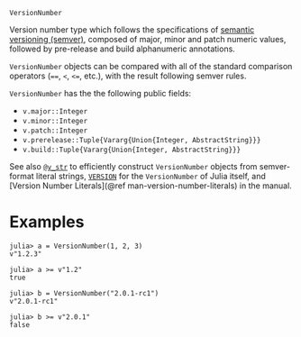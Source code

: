 ```
VersionNumber
```

Version number type which follows the specifications of [semantic versioning (semver)](https://semver.org/), composed of major, minor and patch numeric values, followed by pre-release and build alphanumeric annotations.

`VersionNumber` objects can be compared with all of the standard comparison operators (`==`, `<`, `<=`, etc.), with the result following semver rules.

`VersionNumber` has the the following public fields:

  * `v.major::Integer`
  * `v.minor::Integer`
  * `v.patch::Integer`
  * `v.prerelease::Tuple{Vararg{Union{Integer, AbstractString}}}`
  * `v.build::Tuple{Vararg{Union{Integer, AbstractString}}}`

See also [`@v_str`](@ref) to efficiently construct `VersionNumber` objects from semver-format literal strings, [`VERSION`](@ref) for the `VersionNumber` of Julia itself, and [Version Number Literals](@ref man-version-number-literals) in the manual.

# Examples

```jldoctest
julia> a = VersionNumber(1, 2, 3)
v"1.2.3"

julia> a >= v"1.2"
true

julia> b = VersionNumber("2.0.1-rc1")
v"2.0.1-rc1"

julia> b >= v"2.0.1"
false
```
